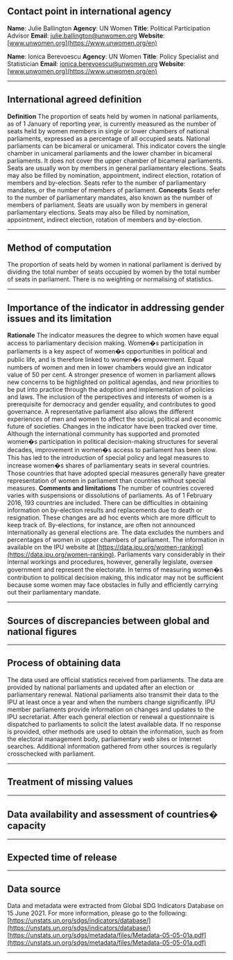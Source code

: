 ## Contact point in international agency

**Name**: Julie Ballington
**Agency**: UN Women
**Title**: Political Participation Advisor
**Email**: [julie.ballington@unwomen.org](mailto:julie.ballington@unwomen.org)
**Website**: [www.unwomen.org](https://www.unwomen.org/en)

**Name**: Ionica Berevoescu
**Agency**: UN Women
**Title**: Policy Specialist and Statistician
**Email**: [ionica.berevoescu@unwomen.org](mailto:ionica.berevoescu@unwomen.org)
**Website**: [www.unwomen.org](https://www.unwomen.org/en)

---

## International agreed definition

**Definition** The proportion of seats held by women in national parliaments, as of 1 January of reporting year, is currently measured as the number of seats held by women members in single or lower chambers of national parliaments, expressed as a percentage of all occupied seats. National parliaments can be bicameral or unicameral. This indicator covers the single chamber in unicameral parliaments and the lower chamber in bicameral parliaments. It does not cover the upper chamber of bicameral parliaments. Seats are usually won by members in general parliamentary elections. Seats may also be filled by nomination, appointment, indirect election, rotation of members and by-election. Seats refer to the number of parliamentary mandates, or the number of members of parliament. **Concepts** Seats refer to the number of parliamentary mandates, also known as the number of members of parliament. Seats are usually won by members in general parliamentary elections. Seats may also be filled by nomination, appointment, indirect election, rotation of members and by-election.

---

## Method of computation

The proportion of seats held by women in national parliament is derived by dividing the total number of seats occupied by women by the total number of seats in parliament. There is no weighting or normalising of statistics.

---

## Importance of the indicator in addressing gender issues and its limitation

**Rationale** The indicator measures the degree to which women have equal access to parliamentary decision making. Women�s participation in parliaments is a key aspect of women�s opportunities in political and public life, and is therefore linked to women�s empowerment. Equal numbers of women and men in lower chambers would give an indicator value of 50 per cent. A stronger presence of women in parliament allows new concerns to be highlighted on political agendas, and new priorities to be put into practice through the adoption and implementation of policies and laws. The inclusion of the perspectives and interests of women is a prerequisite for democracy and gender equality, and contributes to good governance. A representative parliament also allows the different experiences of men and women to affect the social, political and economic future of societies. Changes in the indicator have been tracked over time. Although the international community has supported and promoted women�s participation in political decision-making structures for several decades, improvement in women�s access to parliament has been slow. This has led to the introduction of special policy and legal measures to increase women�s shares of parliamentary seats in several countries. Those countries that have adopted special measures generally have greater representation of women in parliament than countries without special measures. **Comments and limitations** The number of countries covered varies with suspensions or dissolutions of parliaments. As of 1 February 2016, 193 countries are included. There can be difficulties in obtaining information on by-election results and replacements due to death or resignation. These changes are ad hoc events which are more difficult to keep track of. By-elections, for instance, are often not announced internationally as general elections are. The data excludes the numbers and percentages of women in upper chambers of parliament. The information in available on the IPU website at [https://data.ipu.org/women-ranking](https://data.ipu.org/women-ranking). Parliaments vary considerably in their internal workings and procedures, however, generally legislate, oversee government and represent the electorate. In terms of measuring women�s contribution to political decision making, this indicator may not be sufficient because some women may face obstacles in fully and efficiently carrying out their parliamentary mandate.

---

## Sources of discrepancies between global and national figures

---

## Process of obtaining data

The data used are official statistics received from parliaments. The data are provided by national parliaments and updated after an election or parliamentary renewal. National parliaments also transmit their data to the IPU at least once a year and when the numbers change significantly. IPU member parliaments provide information on changes and updates to the IPU secretariat. After each general election or renewal a questionnaire is dispatched to parliaments to solicit the latest available data. If no response is provided, other methods are used to obtain the information, such as from the electoral management body, parliamentary web sites or Internet searches. Additional information gathered from other sources is regularly crosschecked with parliament.

---

## Treatment of missing values

---

## Data availability and assessment of countries� capacity

---

## Expected time of release

---

## Data source

Data and metadata were extracted from Global SDG Indicators Database on 15 June 2021. For more information, please go to the following: [https://unstats.un.org/sdgs/indicators/database/](https://unstats.un.org/sdgs/indicators/database/) [https://unstats.un.org/sdgs/metadata/files/Metadata-05-05-01a.pdf](https://unstats.un.org/sdgs/metadata/files/Metadata-05-05-01a.pdf)

---
